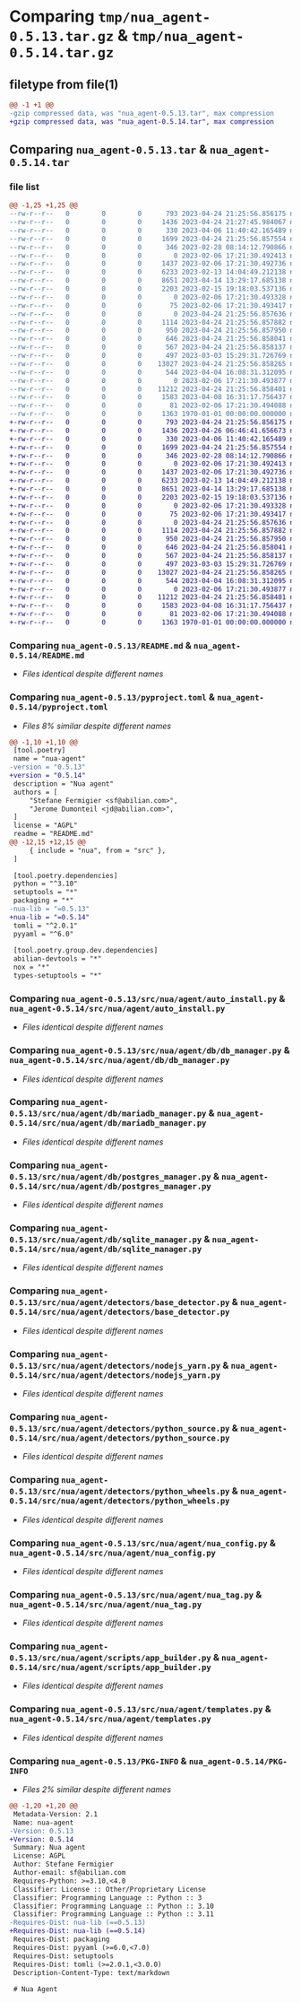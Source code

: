 # Comparing `tmp/nua_agent-0.5.13.tar.gz` & `tmp/nua_agent-0.5.14.tar.gz`

## filetype from file(1)

```diff
@@ -1 +1 @@
-gzip compressed data, was "nua_agent-0.5.13.tar", max compression
+gzip compressed data, was "nua_agent-0.5.14.tar", max compression
```

## Comparing `nua_agent-0.5.13.tar` & `nua_agent-0.5.14.tar`

### file list

```diff
@@ -1,25 +1,25 @@
--rw-r--r--   0        0        0      793 2023-04-24 21:25:56.856175 nua_agent-0.5.13/README.md
--rw-r--r--   0        0        0     1436 2023-04-24 21:27:45.984067 nua_agent-0.5.13/pyproject.toml
--rw-r--r--   0        0        0      330 2023-04-06 11:40:42.165489 nua_agent-0.5.13/src/nua/agent/__init__.py
--rw-r--r--   0        0        0     1699 2023-04-24 21:25:56.857554 nua_agent-0.5.13/src/nua/agent/auto_install.py
--rw-r--r--   0        0        0      346 2023-02-28 08:14:12.790866 nua_agent-0.5.13/src/nua/agent/constants.py
--rw-r--r--   0        0        0        0 2023-02-06 17:21:30.492413 nua_agent-0.5.13/src/nua/agent/db/__init__.py
--rw-r--r--   0        0        0     1437 2023-02-06 17:21:30.492736 nua_agent-0.5.13/src/nua/agent/db/db_manager.py
--rw-r--r--   0        0        0     6233 2023-02-13 14:04:49.212138 nua_agent-0.5.13/src/nua/agent/db/mariadb_manager.py
--rw-r--r--   0        0        0     8651 2023-04-14 13:29:17.685138 nua_agent-0.5.13/src/nua/agent/db/postgres_manager.py
--rw-r--r--   0        0        0     2203 2023-02-15 19:18:03.537136 nua_agent-0.5.13/src/nua/agent/db/sqlite_manager.py
--rw-r--r--   0        0        0        0 2023-02-06 17:21:30.493328 nua_agent-0.5.13/src/nua/agent/deps/__init__.py
--rw-r--r--   0        0        0       75 2023-02-06 17:21:30.493417 nua_agent-0.5.13/src/nua/agent/deps/meta_packages.json
--rw-r--r--   0        0        0        0 2023-04-24 21:25:56.857636 nua_agent-0.5.13/src/nua/agent/detectors/__init__.py
--rw-r--r--   0        0        0     1114 2023-04-24 21:25:56.857882 nua_agent-0.5.13/src/nua/agent/detectors/base_detector.py
--rw-r--r--   0        0        0      950 2023-04-24 21:25:56.857950 nua_agent-0.5.13/src/nua/agent/detectors/nodejs_yarn.py
--rw-r--r--   0        0        0      646 2023-04-24 21:25:56.858041 nua_agent-0.5.13/src/nua/agent/detectors/python_source.py
--rw-r--r--   0        0        0      567 2023-04-24 21:25:56.858137 nua_agent-0.5.13/src/nua/agent/detectors/python_wheels.py
--rw-r--r--   0        0        0      497 2023-03-03 15:29:31.726769 nua_agent-0.5.13/src/nua/agent/meta_packages.py
--rw-r--r--   0        0        0    13027 2023-04-24 21:25:56.858265 nua_agent-0.5.13/src/nua/agent/nua_config.py
--rw-r--r--   0        0        0      544 2023-04-04 16:08:31.312095 nua_agent-0.5.13/src/nua/agent/nua_tag.py
--rw-r--r--   0        0        0        0 2023-02-06 17:21:30.493877 nua_agent-0.5.13/src/nua/agent/scripts/__init__.py
--rw-r--r--   0        0        0    11212 2023-04-24 21:25:56.858401 nua_agent-0.5.13/src/nua/agent/scripts/app_builder.py
--rw-r--r--   0        0        0     1583 2023-04-08 16:31:17.756437 nua_agent-0.5.13/src/nua/agent/templates.py
--rw-r--r--   0        0        0       81 2023-02-06 17:21:30.494088 nua_agent-0.5.13/src/nua/agent/version.py
--rw-r--r--   0        0        0     1363 1970-01-01 00:00:00.000000 nua_agent-0.5.13/PKG-INFO
+-rw-r--r--   0        0        0      793 2023-04-24 21:25:56.856175 nua_agent-0.5.14/README.md
+-rw-r--r--   0        0        0     1436 2023-04-26 06:46:41.656673 nua_agent-0.5.14/pyproject.toml
+-rw-r--r--   0        0        0      330 2023-04-06 11:40:42.165489 nua_agent-0.5.14/src/nua/agent/__init__.py
+-rw-r--r--   0        0        0     1699 2023-04-24 21:25:56.857554 nua_agent-0.5.14/src/nua/agent/auto_install.py
+-rw-r--r--   0        0        0      346 2023-02-28 08:14:12.790866 nua_agent-0.5.14/src/nua/agent/constants.py
+-rw-r--r--   0        0        0        0 2023-02-06 17:21:30.492413 nua_agent-0.5.14/src/nua/agent/db/__init__.py
+-rw-r--r--   0        0        0     1437 2023-02-06 17:21:30.492736 nua_agent-0.5.14/src/nua/agent/db/db_manager.py
+-rw-r--r--   0        0        0     6233 2023-02-13 14:04:49.212138 nua_agent-0.5.14/src/nua/agent/db/mariadb_manager.py
+-rw-r--r--   0        0        0     8651 2023-04-14 13:29:17.685138 nua_agent-0.5.14/src/nua/agent/db/postgres_manager.py
+-rw-r--r--   0        0        0     2203 2023-02-15 19:18:03.537136 nua_agent-0.5.14/src/nua/agent/db/sqlite_manager.py
+-rw-r--r--   0        0        0        0 2023-02-06 17:21:30.493328 nua_agent-0.5.14/src/nua/agent/deps/__init__.py
+-rw-r--r--   0        0        0       75 2023-02-06 17:21:30.493417 nua_agent-0.5.14/src/nua/agent/deps/meta_packages.json
+-rw-r--r--   0        0        0        0 2023-04-24 21:25:56.857636 nua_agent-0.5.14/src/nua/agent/detectors/__init__.py
+-rw-r--r--   0        0        0     1114 2023-04-24 21:25:56.857882 nua_agent-0.5.14/src/nua/agent/detectors/base_detector.py
+-rw-r--r--   0        0        0      950 2023-04-24 21:25:56.857950 nua_agent-0.5.14/src/nua/agent/detectors/nodejs_yarn.py
+-rw-r--r--   0        0        0      646 2023-04-24 21:25:56.858041 nua_agent-0.5.14/src/nua/agent/detectors/python_source.py
+-rw-r--r--   0        0        0      567 2023-04-24 21:25:56.858137 nua_agent-0.5.14/src/nua/agent/detectors/python_wheels.py
+-rw-r--r--   0        0        0      497 2023-03-03 15:29:31.726769 nua_agent-0.5.14/src/nua/agent/meta_packages.py
+-rw-r--r--   0        0        0    13027 2023-04-24 21:25:56.858265 nua_agent-0.5.14/src/nua/agent/nua_config.py
+-rw-r--r--   0        0        0      544 2023-04-04 16:08:31.312095 nua_agent-0.5.14/src/nua/agent/nua_tag.py
+-rw-r--r--   0        0        0        0 2023-02-06 17:21:30.493877 nua_agent-0.5.14/src/nua/agent/scripts/__init__.py
+-rw-r--r--   0        0        0    11212 2023-04-24 21:25:56.858401 nua_agent-0.5.14/src/nua/agent/scripts/app_builder.py
+-rw-r--r--   0        0        0     1583 2023-04-08 16:31:17.756437 nua_agent-0.5.14/src/nua/agent/templates.py
+-rw-r--r--   0        0        0       81 2023-02-06 17:21:30.494088 nua_agent-0.5.14/src/nua/agent/version.py
+-rw-r--r--   0        0        0     1363 1970-01-01 00:00:00.000000 nua_agent-0.5.14/PKG-INFO
```

### Comparing `nua_agent-0.5.13/README.md` & `nua_agent-0.5.14/README.md`

 * *Files identical despite different names*

### Comparing `nua_agent-0.5.13/pyproject.toml` & `nua_agent-0.5.14/pyproject.toml`

 * *Files 8% similar despite different names*

```diff
@@ -1,10 +1,10 @@
 [tool.poetry]
 name = "nua-agent"
-version = "0.5.13"
+version = "0.5.14"
 description = "Nua agent"
 authors = [
     "Stefane Fermigier <sf@abilian.com>",
     "Jerome Dumonteil <jd@abilian.com>",
 ]
 license = "AGPL"
 readme = "README.md"
@@ -12,15 +12,15 @@
     { include = "nua", from = "src" },
 ]
 
 [tool.poetry.dependencies]
 python = "^3.10"
 setuptools = "*"
 packaging = "*"
-nua-lib = "=0.5.13"
+nua-lib = "=0.5.14"
 tomli = "^2.0.1"
 pyyaml = "^6.0"
 
 [tool.poetry.group.dev.dependencies]
 abilian-devtools = "*"
 nox = "*"
 types-setuptools = "*"
```

### Comparing `nua_agent-0.5.13/src/nua/agent/auto_install.py` & `nua_agent-0.5.14/src/nua/agent/auto_install.py`

 * *Files identical despite different names*

### Comparing `nua_agent-0.5.13/src/nua/agent/db/db_manager.py` & `nua_agent-0.5.14/src/nua/agent/db/db_manager.py`

 * *Files identical despite different names*

### Comparing `nua_agent-0.5.13/src/nua/agent/db/mariadb_manager.py` & `nua_agent-0.5.14/src/nua/agent/db/mariadb_manager.py`

 * *Files identical despite different names*

### Comparing `nua_agent-0.5.13/src/nua/agent/db/postgres_manager.py` & `nua_agent-0.5.14/src/nua/agent/db/postgres_manager.py`

 * *Files identical despite different names*

### Comparing `nua_agent-0.5.13/src/nua/agent/db/sqlite_manager.py` & `nua_agent-0.5.14/src/nua/agent/db/sqlite_manager.py`

 * *Files identical despite different names*

### Comparing `nua_agent-0.5.13/src/nua/agent/detectors/base_detector.py` & `nua_agent-0.5.14/src/nua/agent/detectors/base_detector.py`

 * *Files identical despite different names*

### Comparing `nua_agent-0.5.13/src/nua/agent/detectors/nodejs_yarn.py` & `nua_agent-0.5.14/src/nua/agent/detectors/nodejs_yarn.py`

 * *Files identical despite different names*

### Comparing `nua_agent-0.5.13/src/nua/agent/detectors/python_source.py` & `nua_agent-0.5.14/src/nua/agent/detectors/python_source.py`

 * *Files identical despite different names*

### Comparing `nua_agent-0.5.13/src/nua/agent/detectors/python_wheels.py` & `nua_agent-0.5.14/src/nua/agent/detectors/python_wheels.py`

 * *Files identical despite different names*

### Comparing `nua_agent-0.5.13/src/nua/agent/nua_config.py` & `nua_agent-0.5.14/src/nua/agent/nua_config.py`

 * *Files identical despite different names*

### Comparing `nua_agent-0.5.13/src/nua/agent/nua_tag.py` & `nua_agent-0.5.14/src/nua/agent/nua_tag.py`

 * *Files identical despite different names*

### Comparing `nua_agent-0.5.13/src/nua/agent/scripts/app_builder.py` & `nua_agent-0.5.14/src/nua/agent/scripts/app_builder.py`

 * *Files identical despite different names*

### Comparing `nua_agent-0.5.13/src/nua/agent/templates.py` & `nua_agent-0.5.14/src/nua/agent/templates.py`

 * *Files identical despite different names*

### Comparing `nua_agent-0.5.13/PKG-INFO` & `nua_agent-0.5.14/PKG-INFO`

 * *Files 2% similar despite different names*

```diff
@@ -1,20 +1,20 @@
 Metadata-Version: 2.1
 Name: nua-agent
-Version: 0.5.13
+Version: 0.5.14
 Summary: Nua agent
 License: AGPL
 Author: Stefane Fermigier
 Author-email: sf@abilian.com
 Requires-Python: >=3.10,<4.0
 Classifier: License :: Other/Proprietary License
 Classifier: Programming Language :: Python :: 3
 Classifier: Programming Language :: Python :: 3.10
 Classifier: Programming Language :: Python :: 3.11
-Requires-Dist: nua-lib (==0.5.13)
+Requires-Dist: nua-lib (==0.5.14)
 Requires-Dist: packaging
 Requires-Dist: pyyaml (>=6.0,<7.0)
 Requires-Dist: setuptools
 Requires-Dist: tomli (>=2.0.1,<3.0.0)
 Description-Content-Type: text/markdown
 
 # Nua Agent
```

